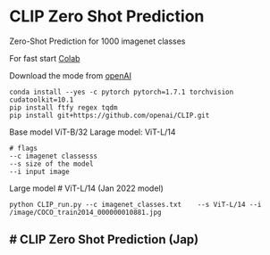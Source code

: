 # CLIP Zero Shot Prediction 
 
Zero-Shot Prediction for 1000 imagenet classes 

For fast start [Colab](https://colab.research.google.com/drive/1bUOngE4T5GoyurxwDslprxfRRrigcX3J?usp=sharing) 

Download the mode from [openAI](https://github.com/openai/CLIP)

```
conda install --yes -c pytorch pytorch=1.7.1 torchvision cudatoolkit=10.1
pip install ftfy regex tqdm
pip install git+https://github.com/openai/CLIP.git
```

Base model ViT-B/32
Larage model: ViT-L/14

```
# flags 
--c imagenet classesss 
--s size of the model 
--i input image 
``` 

Large model # ViT-L/14 (Jan 2022 model) 
```
python CLIP_run.py --c imagenet_classes.txt    --s ViT-L/14 --i  /image/COCO_train2014_000000010881.jpg
```

## # CLIP Zero Shot Prediction (Jap)
